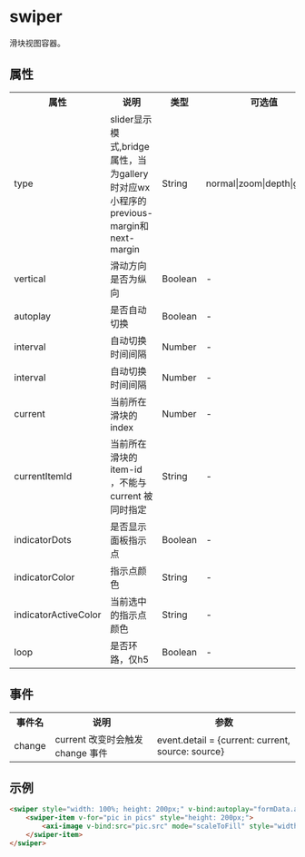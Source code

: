 # swiper
滑块视图容器。
<h2 id="cid_1">属性</h2>
<table>
    <tr>
        <th>属性</th>
        <th>说明</th>
        <th>类型</th>
        <th>可选值</th>
        <th>默认值</th>
    </tr>
    <tr>
        <td>type</td>
        <td>slider显示模式,bridge属性，当为gallery时对应wx小程序的previous-margin和next-margin</td>
        <td>String</td>
        <td>normal|zoom|depth|gallery</td>
        <td>normal</td>
    </tr>
    <tr>
        <td>vertical</td>
        <td>滑动方向是否为纵向</td>
        <td>Boolean</td>
        <td>-</td>
        <td>false</td>
    </tr>
    <tr>
        <td>autoplay</td>
        <td>是否自动切换</td>
        <td>Boolean</td>
        <td>-</td>
        <td>false</td>
    </tr>
    <tr>
        <td>interval</td>
        <td>自动切换时间间隔</td>
        <td>Number</td>
        <td>-</td>
        <td>5000</td>
    </tr>
    <tr>
        <td>interval</td>
        <td>自动切换时间间隔</td>
        <td>Number</td>
        <td>-</td>
        <td>5000</td>
    </tr>
    <tr>
        <td>current</td>
        <td>当前所在滑块的 index</td>
        <td>Number</td>
        <td>-</td>
        <td>0</td>
    </tr>
    <tr>
        <td>currentItemId</td>
        <td>当前所在滑块的 item-id ，不能与 current 被同时指定</td>
        <td>String</td>
        <td>-</td>
        <td>-</td>
    </tr>
    <tr>
        <td>indicatorDots</td>
        <td>是否显示面板指示点</td>
        <td>Boolean</td>
        <td>-</td>
        <td>false</td>
    </tr>
    <tr>
        <td>indicatorColor</td>
        <td>指示点颜色</td>
        <td>String</td>
        <td>-</td>
        <td>rgba(0, 0, 0, .3)</td>
    </tr>
    <tr>
        <td>indicatorActiveColor</td>
        <td>当前选中的指示点颜色</td>
        <td>String</td>
        <td>-</td>
        <td>#000000</td>
    </tr>
    <tr>
        <td>loop</td>
        <td>是否环路，仅h5</td>
        <td>Boolean</td>
        <td>-</td>
        <td>false</td>
    </tr>
</table>

<h2 id="cid_2">事件</h2>

<table>
    <tr>
        <th>事件名</th>
        <th>说明</th>
        <th>参数</th>
    </tr>
    <tr>
        <td>change</td>
        <td>current 改变时会触发 change 事件</td>
        <td>event.detail = {current: current, source: source}</td>
    </tr>
</table>

<h2 id="cid_2">示例</h2>

```html
<swiper style="width: 100%; height: 200px;" v-bind:autoplay="formData.autoplay" v-bind:indicatorDots="formData.indicator">
    <swiper-item v-for="pic in pics" style="height: 200px;">
        <axi-image v-bind:src="pic.src" mode="scaleToFill" style="width:100%;height: 100%;" />
    </swiper-item>
</swiper>
```
